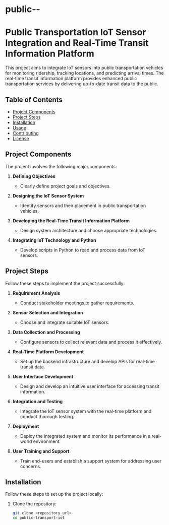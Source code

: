 # public--

# Public Transportation IoT Sensor Integration and Real-Time Transit Information Platform

This project aims to integrate IoT sensors into public transportation vehicles for monitoring ridership, tracking locations, and predicting arrival times. The real-time transit information platform provides enhanced public transportation services by delivering up-to-date transit data to the public.

## Table of Contents

- [Project Components](#project-components)
- [Project Steps](#project-steps)
- [Installation](#installation)
- [Usage](#usage)
- [Contributing](#contributing)
- [License](#license)

## Project Components

The project involves the following major components:

1. **Defining Objectives**
   - Clearly define project goals and objectives.

2. **Designing the IoT Sensor System**
   - Identify sensors and their placement in public transportation vehicles.

3. **Developing the Real-Time Transit Information Platform**
   - Design system architecture and choose appropriate technologies.

4. **Integrating IoT Technology and Python**
   - Develop scripts in Python to read and process data from IoT sensors.

## Project Steps

Follow these steps to implement the project successfully:

1. **Requirement Analysis**
   - Conduct stakeholder meetings to gather requirements.

2. **Sensor Selection and Integration**
   - Choose and integrate suitable IoT sensors.

3. **Data Collection and Processing**
   - Configure sensors to collect relevant data and process it effectively.

4. **Real-Time Platform Development**
   - Set up the backend infrastructure and develop APIs for real-time transit data.

5. **User Interface Development**
   - Design and develop an intuitive user interface for accessing transit information.

6. **Integration and Testing**
   - Integrate the IoT sensor system with the real-time platform and conduct thorough testing.

7. **Deployment**
   - Deploy the integrated system and monitor its performance in a real-world environment.

8. **User Training and Support**
   - Train end-users and establish a support system for addressing user concerns.

## Installation

Follow these steps to set up the project locally:

1. Clone the repository:
   ```sh
   git clone <repository_url>
   cd public-transport-iot
